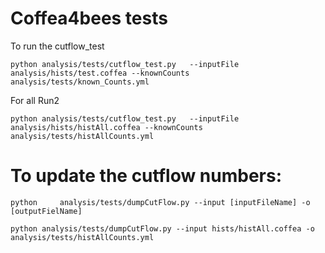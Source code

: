 # Coffea4bees tests

To run the cutflow_test

```
python analysis/tests/cutflow_test.py   --inputFile analysis/hists/test.coffea --knownCounts analysis/tests/known_Counts.yml
```

For all Run2

```
python analysis/tests/cutflow_test.py   --inputFile analysis/hists/histAll.coffea --knownCounts analysis/tests/histAllCounts.yml
```

# To update the cutflow numbers:

```
python     analysis/tests/dumpCutFlow.py --input [inputFileName] -o [outputFielName]
```

```
python analysis/tests/dumpCutFlow.py --input hists/histAll.coffea -o analysis/tests/histAllCounts.yml
```


